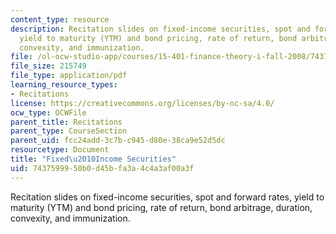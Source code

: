 ```yaml
---
content_type: resource
description: Recitation slides on fixed-income securities, spot and forward rates,
  yield to maturity (YTM) and bond pricing, rate of return, bond arbitrage, duration,
  convexity, and immunization.
file: /ol-ocw-studio-app/courses/15-401-finance-theory-i-fall-2008/7437599950b0d45bfa3a4c4a3af00a3f_MIT15_401F08_rec02.pdf
file_size: 215749
file_type: application/pdf
learning_resource_types:
- Recitations
license: https://creativecommons.org/licenses/by-nc-sa/4.0/
ocw_type: OCWFile
parent_title: Recitations
parent_type: CourseSection
parent_uid: fcc24add-3c7b-c945-d80e-38ca9e52d5dc
resourcetype: Document
title: "Fixed\u2010Income Securities"
uid: 74375999-50b0-d45b-fa3a-4c4a3af00a3f
---
```

Recitation slides on fixed-income securities, spot and forward rates, yield to maturity (YTM) and bond pricing, rate of return, bond arbitrage, duration, convexity, and immunization.